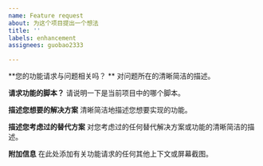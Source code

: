 ```yaml
---
name: Feature request
about: 为这个项目提出一个想法
title: ''
labels: enhancement
assignees: guobao2333

---
```


**您的功能请求与问题相关吗？ **
对问题所在的清晰简洁的描述。

**请求功能的脚本？**
请说明一下是当前项目中的哪个脚本。

**描述您想要的解决方案**
清晰简洁地描述您想要实现的功能。

**描述您考虑过的替代方案**
对您考虑过的任何替代解决方案或功能的清晰简洁的描述。

**附加信息**
在此处添加有关功能请求的任何其他上下文或屏幕截图。

